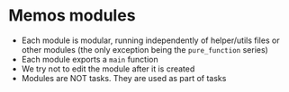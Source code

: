 # Memos modules

- Each module is modular, running independently of helper/utils files or other modules (the only exception being the `pure_function` series)
- Each module exports a `main` function
- We try not to edit the module after it is created
- Modules are NOT tasks. They are used as part of tasks